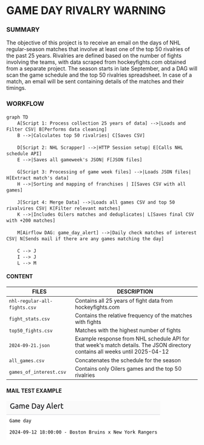 # GAME DAY RIVALRY WARNING

### SUMMARY
The objective of this project is to receive an email on the days of NHL regular-season matches that involve at least one of the top 50 rivalries of the past 25 years. Rivalries are defined based on the number of fights involving the teams, with data scraped from hockeyfights.com obtained from a separate project. The season starts in late September, and a DAG will scan the game schedule and the top 50 rivalries spreadsheet. In case of a match, an email will be sent containing details of the matches and their timings.

### WORKFLOW

```mermaid
graph TD
    A[Script 1: Process collection 25 years of data] -->|Loads and Filter CSV| B[Performs data cleaning]
    B -->|Calculates top 50 rivalries| C[Saves CSV]

    D[Script 2: NHL Scrapper] -->|HTTP Session setup| E[Calls NHL schedule API]
    E -->|Saves all gameweek's JSON| F[JSON files]

    G[Script 3: Processing of game week files] -->|Loads JSON files| H[Extract match's data]
    H -->|Sorting and mapping of franchises | I[Saves CSV with all games]

    J[Script 4: Merge Data] -->|Loads all games CSV and top 50 rivalvires CSV| K[Filter relevant matches]
    K -->|Includes Oilers matches and deduplicates| L[Saves final CSV with +200 matches]

    M[Airflow DAG: game_day_alert] -->|Daily check matches of interest CSV| N[Sends mail if there are any games matching the day]

    C --> J
    I --> J
    L --> M
```
#### CONTENT
| FILES                  | DESCRIPTION                                                                                             |
|------------------------|---------------------------------------------------------------------------------------------------------|
| `nhl-regular-all-fights.csv` | Contains all 25 years of fight data from hockeyfights.com                                          |
| `fight_stats.csv`           | Contains the relative frequency of the matches with fights                                          |
| `top50_fights.csv`          | Matches with the highest number of fights                                                           |
| `2024-09-21.json`           | Example response from NHL schedule API for that week's match details. The JSON directory contains all weeks until 2025-04-12 |
| `all_games.csv`             | Concatenates the schedule for the season                                                           |
| `games_of_interest.csv`     | Contains only Oilers games and the top 50 rivalries                                                |

#### MAIL TEST EXAMPLE

![alt text](./image_copy.png)


